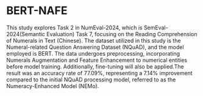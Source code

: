 # BERT-NAFE
This study explores Task 2 in NumEval-2024, which is SemEval-2024(Semantic Evaluation) Task 7, focusing on the Reading Comprehension of Numerals in Text (Chinese). The dataset utilized in this study is the Numeral-related Question Answering Dataset (NQuAD), and the model employed is BERT. The data undergoes preprocessing, incorporating Numerals Augmentation and Feature Enhancement to numerical entities before model training. Additionally, fine-tuning will also be applied.The result was an accuracy rate of 77.09\%, representing a 7.14\% improvement compared to the initial NQuAD processing model, referred to as the Numeracy-Enhanced Model (NEMo).
